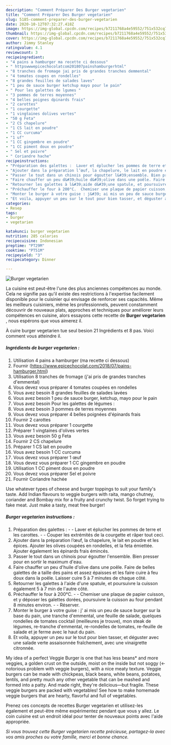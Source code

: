 ```yaml
---
description: "Comment Préparer Des Burger vegetarien"
title: "Comment Préparer Des Burger vegetarien"
slug: 5185-comment-preparer-des-burger-vegetarien
date: 2020-10-12T07:32:27.418Z
image: https://img-global.cpcdn.com/recipes/b7211768a4e59552/751x532cq70/burger-vegetarien-photo-principale-de-la-recette.jpg
thumbnail: https://img-global.cpcdn.com/recipes/b7211768a4e59552/751x532cq70/burger-vegetarien-photo-principale-de-la-recette.jpg
cover: https://img-global.cpcdn.com/recipes/b7211768a4e59552/751x532cq70/burger-vegetarien-photo-principale-de-la-recette.jpg
author: Jimmy Stanley
ratingvalue: 4.1
reviewcount: 3
recipeingredient:
- "4 pains a hamburger ma recette ci dessous"
- " httpswwwepicechocolatcom201807painshamburgerhtml"
- "8 tranches de fromage jai pris de grandes tranches demmental"
- "4 tomates coupes en rondelles"
- "8 grandes feuilles de salades laves"
- "1 peu de sauce burger ketchup mayo pour le pain"
- " Pour les galettes de lgumes "
- "3 pommes de terres moyennes"
- "4 belles poignes dpinards frais"
- "2 carottes"
- "1 courgette"
- "1 vingtaines dolives vertes"
- "50 g Feta"
- "2 CS chapelure"
- "1 CS lait en poudre"
- "1 CC curcuma"
- "1 uf"
- "1 CC gingembre en poudre"
- "1 CC piment doux en poudre"
- " Sel et poivre"
- " Coriandre hache"
recipeinstructions:
- "Préparation des galettes :  Laver et éplucher les pommes de terre et les carottes.  Couper les extrémités de la courgette et râper tout ceci."
- "Ajouter dans la préparation l’œuf, la chapelure, le lait en poudre et les épices. Ajouter les olives coupées en rondelles, et la feta émiettée. Ajouter également les épinards frais émincés."
- "Passer le tout dans un chinois pour égoutter l&#39;ensemble. Bien presser pour en sortir le maximum d&#39;eau."
- "Faire chauffer un peu d&#39;huile d&#39;olive dans une poêle. Faire de belles galettes de a taille des pains et assez épaisses et les faire cuire à feu doux dans la poêle. Laisser cuire 5 à 7 minutes de chaque côté."
- "Retourner les galettes à l&#39;aide d&#39;une spatule, et poursuivre la cuisson également 5 à 7 min de l&#39;autre côté."
- "Préchauffer le four à 200°C.  Chemiser une plaque de papier cuisson, et y déposer les galettes dorées, poursuivre la cuisson au four pendant 8 minutes environ.  Réserver."
- "Monter le burger à votre guise : j&#39; ai mis un peu de sauce burger sur la base du pain, une tranche d&#39;emmental, une feuille de salade, quelques rondelles de tomates cocktail (meilleures je trouve), mon steak de légumes, re-tranche d&#39;emmental, re-rondelles de tomates, re-feuille de salade et je ferme avec le haut du pain."
- "Et voila, appuyer un peu sur le tout pour bien tasser, et déguster avec une salade verte assaisonnée fraîchement, avec une vinaigrette citronnée."
categories:
- Resep
tags:
- burger
- vegetarien

katakunci: burger vegetarien 
nutrition: 285 calories
recipecuisine: Indonesian
preptime: "PT29M"
cooktime: "PT51M"
recipeyield: "3"
recipecategory: Dinner

---
```



![Burger vegetarien](https://img-global.cpcdn.com/recipes/b7211768a4e59552/751x532cq70/burger-vegetarien-photo-principale-de-la-recette.jpg)

La cuisine est peut-être l'une des plus anciennes compétences au monde. Cela ne signifie pas qu'il existe des restrictions à l'expertise facilement disponible pour le cuisinier qui envisage de renforcer ses capacités. Même les meilleurs cuisiniers, même les professionnels, peuvent constamment découvrir de nouveaux plats, approches et techniques pour améliorer leurs compétences en cuisine, alors essayons cette recette de <strong> Burger vegetarien </strong>, nous espérons que vous aimerez il.

<!--inarticleads1-->

À cuire burger vegetarien tue seul besion 21 Ingrédients et 8 pas. Voici comment vous atteindre il.

##### Ingrédients de burger vegetarien :

1. Utilisation 4 pains a hamburger (ma recette ci dessous)
1. Fournir  (https://www.epicechocolat.com/2018/07/pains-hamburger.html)
1. Utilisation 8 tranches de fromage (j&#39;ai pris de grandes tranches d&#39;emmental)
1. Vous devez vous préparer 4 tomates coupées en rondelles
1. Vous avez besoin 8 grandes feuilles de salades lavées
1. Vous avez besoin 1 peu de sauce burger, ketchup, mayo pour le pain
1. Vous avez besoin  Pour les galettes de légumes :
1. Vous avez besoin 3 pommes de terres moyennes
1. Vous devez vous préparer 4 belles poignées d&#39;épinards frais
1. Fournir 2 carottes
1. Vous devez vous préparer 1 courgette
1. Préparer 1 vingtaines d&#39;olives vertes
1. Vous avez besoin 50 g Feta
1. Fournir 2 CS chapelure
1. Préparer 1 CS lait en poudre
1. Vous avez besoin 1 CC curcuma
1. Vous devez vous préparer 1 œuf
1. Vous devez vous préparer 1 CC gingembre en poudre
1. Utilisation 1 CC piment doux en poudre
1. Vous devez vous préparer  Sel et poivre
1. Fournir  Coriandre hachée


Use whatever types of cheese and burger toppings to suit your family&#39;s taste. Add Indian flavours to veggie burgers with raita, mango chutney, coriander and Bombay mix for a fruity and crunchy twist. So forget trying to fake meat. Just make a tasty, meat free burger! 

<!--inarticleads2-->

##### Burger vegetarien instructions :

1. Préparation des galettes : -  - Laver et éplucher les pommes de terre et les carottes. -  - Couper les extrémités de la courgette et râper tout ceci.
1. Ajouter dans la préparation l’œuf, la chapelure, le lait en poudre et les épices. Ajouter les olives coupées en rondelles, et la feta émiettée. Ajouter également les épinards frais émincés.
1. Passer le tout dans un chinois pour égoutter l&#39;ensemble. Bien presser pour en sortir le maximum d&#39;eau.
1. Faire chauffer un peu d&#39;huile d&#39;olive dans une poêle. Faire de belles galettes de a taille des pains et assez épaisses et les faire cuire à feu doux dans la poêle. Laisser cuire 5 à 7 minutes de chaque côté.
1. Retourner les galettes à l&#39;aide d&#39;une spatule, et poursuivre la cuisson également 5 à 7 min de l&#39;autre côté.
1. Préchauffer le four à 200°C. -  - Chemiser une plaque de papier cuisson, et y déposer les galettes dorées, poursuivre la cuisson au four pendant 8 minutes environ. -  - Réserver.
1. Monter le burger à votre guise : j&#39; ai mis un peu de sauce burger sur la base du pain, une tranche d&#39;emmental, une feuille de salade, quelques rondelles de tomates cocktail (meilleures je trouve), mon steak de légumes, re-tranche d&#39;emmental, re-rondelles de tomates, re-feuille de salade et je ferme avec le haut du pain.
1. Et voila, appuyer un peu sur le tout pour bien tasser, et déguster avec une salade verte assaisonnée fraîchement, avec une vinaigrette citronnée.


My idea of a perfect Veggie Burger is one that has less beans* and more veggies, a golden crust on the outside, moist on the inside but not soggy (&lt;- notorious problem with veggie burgers), with a nice meaty texture. Veggie burgers can be made with chickpeas, black beans, white beans, potatoes, lentils, and pretty much any other vegetable that can be mashed and formed into a patty. And made right, they&#39;re delicious—but fragile. These veggie burgers are packed with vegetables! See how to make homemade veggie burgers that are hearty, flavorful and full of vegetables. 

<!--inarticleads1-->

<p>
Prenez ces concepts de recettes Burger vegetarien et utilisez-les également et peut-être même expérimentez pendant que vous y allez. Le coin cuisine est un endroit idéal pour tenter de nouveaux points avec l'aide appropriée.
</p>

<p>
<i>Si vous trouvez cette Burger vegetarien recette précieuse, partagez-la avec vos amis proches ou votre famille, merci et bonne chance.</i>
</p>
